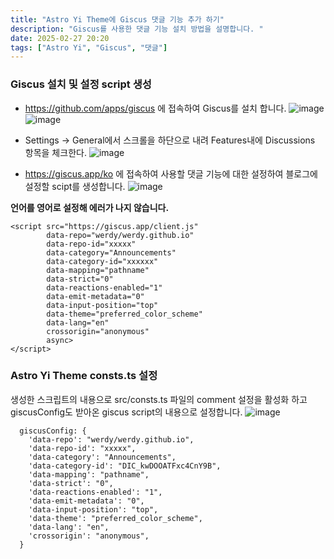 ```yaml
---
title: "Astro Yi Theme에 Giscus 댓글 기능 추가 하기"
description: "Giscus를 사용한 댓글 기능 설치 방법을 설명합니다. "
date: 2025-02-27 20:20
tags: ["Astro Yi", "Giscus", "댓글"]
---
```



### Giscus 설치 및 설정 script 생성

- https://github.com/apps/giscus 에 접속하여 Giscus를 설치 합니다. 
![image](https://github.com/user-attachments/assets/e7588a19-b694-4980-b24a-9a0ea5039c6a)
![image](https://github.com/user-attachments/assets/3f48133d-d78d-4a62-ba19-1af05e587483)

- Settings -> General에서 스크롤을 하단으로 내려 Features내에 Discussions 항목을 체크한다.
![image](https://github.com/user-attachments/assets/15e33ef8-f22c-496c-9498-16262b72db7b)


- https://giscus.app/ko 에 접속하여 사용할 댓글 기능에 대한 설정하여 블로그에 설정할 scipt를 생성합니다. 
![image](https://github.com/user-attachments/assets/ae869ce0-e03e-4dcf-90f5-51dcc7d5bab6)

**언어를 영어로 설정해 에러가 나지 않습니다.**

```
<script src="https://giscus.app/client.js"
        data-repo="werdy/werdy.github.io"
        data-repo-id="xxxxx"
        data-category="Announcements"
        data-category-id="xxxxxx"
        data-mapping="pathname"
        data-strict="0"
        data-reactions-enabled="1"
        data-emit-metadata="0"
        data-input-position="top"
        data-theme="preferred_color_scheme"
        data-lang="en"
        crossorigin="anonymous"
        async>
</script>
```


### Astro Yi Theme consts.ts 설정

생성한 스크립트의 내용으로 src/consts.ts 파일의 comment 설정을 활성화 하고 giscusConfig도 받아온 giscus script의 내용으로 설정합니다.
![image](https://github.com/user-attachments/assets/462f733c-37d5-4856-bbf2-11ff72ac61b3)

```
  giscusConfig: {
    'data-repo': "werdy/werdy.github.io",
    'data-repo-id': "xxxxx",
    'data-category': "Announcements",
    'data-category-id': "DIC_kwDOOATFxc4CnY9B",
    'data-mapping': "pathname",
    'data-strict': "0",
    'data-reactions-enabled': "1",
    'data-emit-metadata': "0",
    'data-input-position': "top",
    'data-theme': "preferred_color_scheme",
    'data-lang': "en",
    'crossorigin': "anonymous",
  }
```
